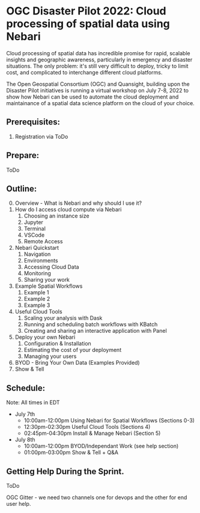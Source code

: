 # OGC Disaster Pilot 2022: Cloud processing of spatial data using Nebari

Cloud processing of spatial data has incredible promise for rapid, scalable insights and geographic awareness, particularly in emergency and disaster situations. The only problem: it's still very difficult to deploy, tricky to limit cost, and complicated to interchange different cloud platforms. 

The Open Geospatial Consortium (OGC) and Quansight, building upon the Disaster Pilot initiatives is running a virtual workshop on July 7-8, 2022 to show how Nebari can be used to automate the cloud deployment and maintainance of a spatial data science platform on the cloud of your choice.

## Prerequisites:

1. Registration via 
ToDo

## Prepare:

ToDo

## Outline:

0. Overview - What is Nebari and why should I use it?
1. How do I access cloud compute via Nebari
   1. Choosing an instance size
   2. Jupyter
   3. Terminal
   4. VSCode
   5. Remote Access
2. Nebari Quickstart
   1. Navigation
   2. Environments
   3. Accessing Cloud Data
   4. Monitoring
   5. Sharing your work
3. Example Spatial Workflows
   1. Example 1
   2. Example 2
   3. Example 3
4. Useful Cloud Tools
   1. Scaling your analysis with Dask
   2. Running and scheduling batch workflows with KBatch
   3. Creating and sharing an interactive application with Panel
5. Deploy your own Nebari
   1. Configuration & Installation
   2. Estimating the cost of your deployment
   3. Managing your users
6. BYOD - Bring Your Own Data (Examples Provided)
7. Show & Tell

## Schedule:

Note: All times in EDT

- July 7th 
  - 10:00am-12:00pm Using Nebari for Spatial Workflows (Sections 0-3)
  - 12:30pm-02:30pm Useful Cloud Tools (Sections 4)
  - 02:45pm-04:30pm Install & Manage Nebari (Section 5)
- July 8th
  - 10:00am-12:00pm BYOD/Independant Work (see help section)
  - 01:00pm-03:00pm Show & Tell + Q&A

## Getting Help During the Sprint.

ToDo

OGC Gitter - we need two channels one for devops and the other for end user help.